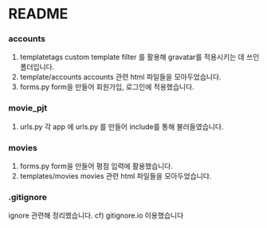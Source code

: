 # README

### accounts

1.  templatetags
   custom template filter 를 활용해 gravatar를 적용시키는 데 쓰인 폴더입니다.
2. template/accounts
   accounts 관련 html 파일들을 모아두었습니다.
3. forms.py
   form을 만들어 회원가입, 로그인에 적용했습니다.



### movie_pjt

1. urls.py
   각 app 에 urls.py 를 만들어 include를 통해 불러들였습니다.



### movies

1. forms.py
   form을 만들어 평점 입력에 활용했습니다.
2. templates/movies
   movies 관련 html 파일들을 모아두었습니다.

### .gitignore

ignore 관련해 정리했습니다.
cf) gitignore.io 이용했습니다